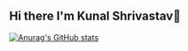## Hi there I'm Kunal Shrivastav👋

[![Anurag's GitHub stats](https://github-readme-stats.vercel.app/api?username=poke-key)](https://github.com/anuraghazra/github-readme-stats)
